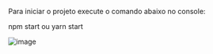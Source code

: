 Para iniciar o projeto execute o comando abaixo no console:

npm start ou yarn start


![image](https://user-images.githubusercontent.com/40027096/160308141-f48bf62d-fc7f-4e3e-b002-cadf7907e155.png)

